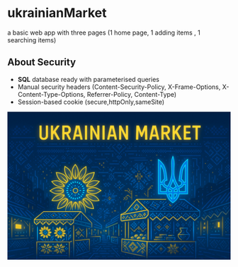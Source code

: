 # ukrainianMarket
a basic web app with three pages (1 home page, 1 adding items , 1 searching items)

## About Security

* **SQL** database ready with parameterised queries
* Manual security headers (Content-Security-Policy, X-Frame-Options, X-Content-Type-Options, Referrer-Policy, Content-Type)
* Session-based cookie (secure,httpOnly,sameSite)

![ukrainianMarket](https://github.com/IBogDee/ukrainianMarket/blob/main/static/Background.png)

